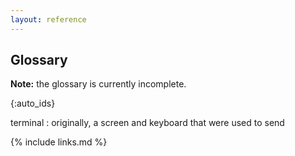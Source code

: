 ```yaml
---
layout: reference
---
```


## Glossary

**Note:** the glossary is currently incomplete.

{:auto_ids}

terminal
: originally, a screen and keyboard that were used to send 

{% include links.md %}
